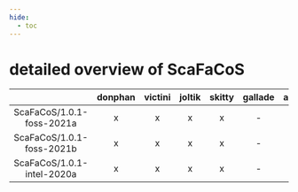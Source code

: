 ```yaml
---
hide:
  - toc
---
```


detailed overview of ScaFaCoS
=============================

| |donphan|victini|joltik|skitty|gallade|accelgor|swalot|doduo|
| :---: | :---: | :---: | :---: | :---: | :---: | :---: | :---: | :---: |
|ScaFaCoS/1.0.1-foss-2021a|x|x|x|x|-|-|x|x|
|ScaFaCoS/1.0.1-foss-2021b|x|x|x|x|-|x|x|x|
|ScaFaCoS/1.0.1-intel-2020a|x|x|x|x|-|-|x|x|
